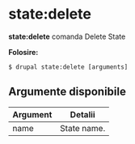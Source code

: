 # state:delete
**state:delete** comanda Delete State

**Folosire:**
```
$ drupal state:delete [arguments] 
```

## Argumente disponibile
Argument | Detalii
---------|-------------
name | State name.
